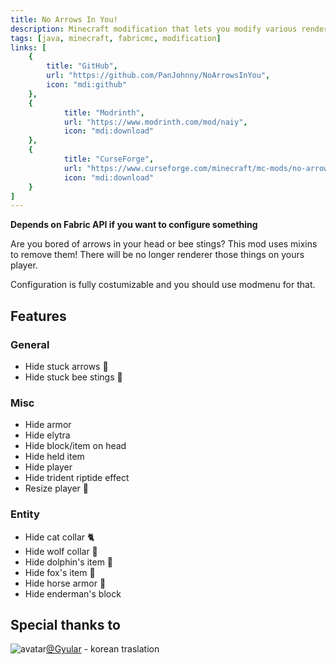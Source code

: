 ```yaml
---
title: No Arrows In You!
description: Minecraft modification that lets you modify various rendering aspects such as bee sting rendering
tags: [java, minecraft, fabricmc, modification]
links: [
    {
        title: "GitHub",
        url: "https://github.com/PanJohnny/NoArrowsInYou",
        icon: "mdi:github"
    },
    {
            title: "Modrinth",
            url: "https://www.modrinth.com/mod/naiy",
            icon: "mdi:download"
    },
    {
            title: "CurseForge",
            url: "https://www.curseforge.com/minecraft/mc-mods/no-arrows-in-you",
            icon: "mdi:download"
    }
]
---
```

**Depends on Fabric API if you want to configure something**

Are you bored of arrows in your head or bee stings?
This mod uses mixins to remove them!
There will be no longer renderer those things on yours player.

Configuration is fully costumizable and you should use modmenu for that.

## Features
### General
 - Hide stuck arrows 🏹
 - Hide stuck bee stings 🐝
### Misc
 - Hide armor 
 - Hide elytra
 - Hide block/item on head
 - Hide held item
 - Hide player
 - Hide trident riptide effect
 - Resize player 👀
### Entity
 - Hide cat collar 🐈
 - Hide wolf collar 🐶
 - Hide dolphin's item 🐬
 - Hide fox's item 🦊
 - Hide horse armor 🐴
 - Hide enderman's block
## Special thanks to
![avatar](https://avatars.githubusercontent.com/u/93109166?v=4&size=24)[@Gyular](https://modrinth.com/user/gyular) - korean traslation